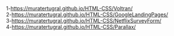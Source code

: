 1-https://muratertugral.github.io/HTML-CSS/Voltran/ <br>
2-https://muratertugral.github.io/HTML-CSS/GoogleLandingPages/ <br>
3-https://muratertugral.github.io/HTML-CSS/NetflixSurveyForm/ <br>
4-https://muratertugral.github.io/HTML-CSS/Parallax/ <br>

